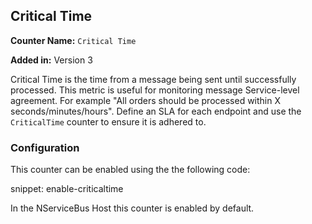## Critical Time

**Counter Name:** `Critical Time`

**Added in:** Version 3

Critical Time is the time from a message being sent until successfully processed. This metric is useful for monitoring message Service-level agreement. For example "All orders should be processed within X seconds/minutes/hours". Define an SLA for each endpoint and use the `CriticalTime` counter to ensure it is adhered to.


### Configuration

This counter can be enabled using the the following code:

snippet: enable-criticaltime

In the NServiceBus Host this counter is enabled by default.